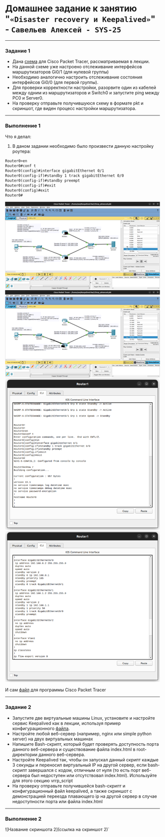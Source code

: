 # Домашнее задание к занятию "`«Disaster recovery и Keepalived»`" - `Савельев Алексей - SYS-25`
------
### Задание 1
- Дана [схема](1/hsrp_advanced.pkt) для Cisco Packet Tracer, рассматриваемая в лекции.
- На данной схеме уже настроено отслеживание интерфейсов маршрутизаторов Gi0/1 (для нулевой группы)
- Необходимо аналогично настроить отслеживание состояния интерфейсов Gi0/0 (для первой группы).
- Для проверки корректности настройки, разорвите один из кабелей между одним из маршрутизаторов и Switch0 и запустите ping между PC0 и Server0.
- На проверку отправьте получившуюся схему в формате pkt и скриншот, где виден процесс настройки маршрутизатора.
------
### Выполнение 1
Что я делал:
1. В даном задании необходимо было произвести данную настройку роутера:
```
Router0>en
Router0#conf t
Router0(config)#interface gigabitEthernet 0/1
Router0(config-if)#standby 1 track gigabitEthernet 0/0
Router0(config-if)#standby preempt
Router0(config-if)#exit
Router0(config)#exit
Router0# 
``` 
![CPT](https://github.com/Lexacbr/Keepalived-hw/blob/master/img/cpt1.png)
![CPT2](https://github.com/Lexacbr/Keepalived-hw/blob/master/img/cpt2.png)
![confr](https://github.com/Lexacbr/Keepalived-hw/blob/master/img/confr.png)
![showr](https://github.com/Lexacbr/Keepalived-hw/blob/master/img/show-r.png)

И сам [файл](1/hsrp_advanced_hw.pkt) для программы Cisco Packet Tracer

------
### Задание 2
- Запустите две виртуальные машины Linux, установите и настройте сервис Keepalived как в лекции, используя пример конфигурационного [файла](1/keepalived-simple.conf).
- Настройте любой веб-сервер (например, nginx или simple python server) на двух виртуальных машинах
- Напишите Bash-скрипт, который будет проверять доступность порта данного веб-сервера и существование файла index.html в root-директории данного веб-сервера.
- Настройте Keepalived так, чтобы он запускал данный скрипт каждые 3 секунды и переносил виртуальный IP на другой сервер, если bash-скрипт завершался с кодом, отличным от нуля (то есть порт веб-сервера был недоступен или отсутствовал index.html). Используйте для этого секцию vrrp_script
- На проверку отправьте получившейся bash-скрипт и конфигурационный файл keepalived, а также скриншот с демонстрацией переезда плавающего ip на другой сервер в случае недоступности порта или файла index.html



------
### Выполнение 2


![Название скриншота 2](ссылка на скриншот 2)`